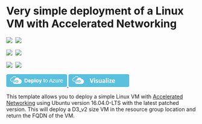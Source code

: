 # Very simple deployment of a Linux VM with Accelerated Networking

<IMG SRC="https://azurequickstartsservice.blob.core.windows.net/badges/101-vm-simple-linux-with-accelerated-networking/PublicLastTestDate.svg" />&nbsp;
<IMG SRC="https://azurequickstartsservice.blob.core.windows.net/badges/101-vm-simple-linux-with-accelerated-networking/PublicDeployment.svg" />&nbsp;

<IMG SRC="https://azurequickstartsservice.blob.core.windows.net/badges/101-vm-simple-linux-with-accelerated-networking/FairfaxLastTestDate.svg" />&nbsp;
<IMG SRC="https://azurequickstartsservice.blob.core.windows.net/badges/101-vm-simple-linux-with-accelerated-networking/FairfaxDeployment.svg" />&nbsp;

<IMG SRC="https://azurequickstartsservice.blob.core.windows.net/badges/101-vm-simple-linux-with-accelerated-networking/BestPracticeResult.svg" />&nbsp;
<IMG SRC="https://azurequickstartsservice.blob.core.windows.net/badges/101-vm-simple-linux-with-accelerated-networking/CredScanResult.svg" />&nbsp;

<a href="https://portal.azure.com/#create/Microsoft.Template/uri/https%3A%2F%2Fraw.githubusercontent.com%2FAzure%2Fazure-quickstart-templates%2Fmaster%2F101-vm-simple-linux-with-accelerated-networking%2Fazuredeploy.json" target="_blank">
    <img src="https://raw.githubusercontent.com/Azure/azure-quickstart-templates/master/1-CONTRIBUTION-GUIDE/images/deploytoazure.png"/>
</a>
<a href="http://armviz.io/#/?load=https%3A%2F%2Fraw.githubusercontent.com%2FAzure%2Fazure-quickstart-templates%2Fmaster%2F101-vm-simple-linux-with-accelerated-networking%2Fazuredeploy.json" target="_blank">
    <img src="https://raw.githubusercontent.com/Azure/azure-quickstart-templates/master/1-CONTRIBUTION-GUIDE/images/visualizebutton.png"/>
</a>


This template allows you to deploy a simple Linux VM with <a href="https://docs.microsoft.com/en-us/azure/virtual-network/create-vm-accelerated-networking-cli" target="_blank">Accelerated Networking</a> using Ubuntu version 16.04.0-LTS with the latest patched version. This will deploy a D3_v2 size VM in the resource group location and return the FQDN of the VM.


